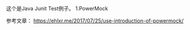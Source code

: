 这个是Java Junit Test例子。
1.PowerMock

参考文章：
https://ehlxr.me/2017/07/25/use-introduction-of-powermock/
